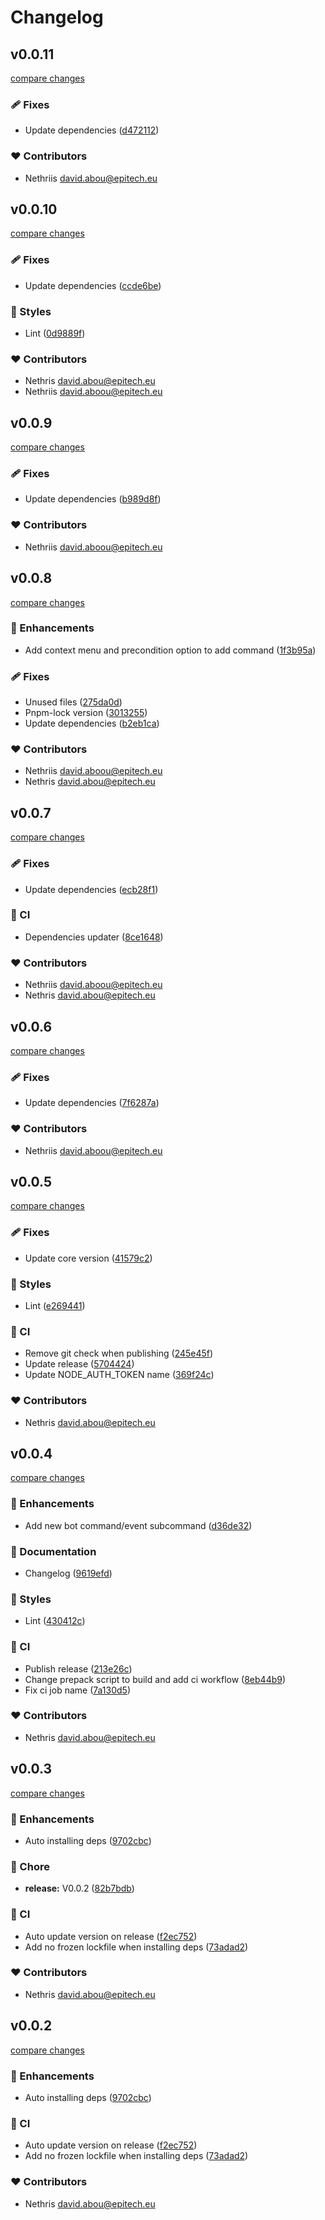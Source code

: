 # Changelog

## v0.0.11

[compare changes](https://github.com/harmonix-js/cli/compare/v0.0.10...v0.0.11)

### 🩹 Fixes

- Update dependencies ([d472112](https://github.com/harmonix-js/cli/commit/d472112))

### ❤️ Contributors

- Nethriis <david.abou@epitech.eu>

## v0.0.10

[compare changes](https://github.com/harmonix-js/cli/compare/v0.0.9...v0.0.10)

### 🩹 Fixes

- Update dependencies ([ccde6be](https://github.com/harmonix-js/cli/commit/ccde6be))

### 🎨 Styles

- Lint ([0d9889f](https://github.com/harmonix-js/cli/commit/0d9889f))

### ❤️ Contributors

- Nethris <david.abou@epitech.eu>
- Nethriis <david.aboou@epitech.eu>

## v0.0.9

[compare changes](https://github.com/harmonix-js/cli/compare/v0.0.8...v0.0.9)

### 🩹 Fixes

- Update dependencies ([b989d8f](https://github.com/harmonix-js/cli/commit/b989d8f))

### ❤️ Contributors

- Nethriis <david.aboou@epitech.eu>

## v0.0.8

[compare changes](https://github.com/harmonix-js/cli/compare/v0.0.7...v0.0.8)

### 🚀 Enhancements

- Add context menu and precondition option to add command ([1f3b95a](https://github.com/harmonix-js/cli/commit/1f3b95a))

### 🩹 Fixes

- Unused files ([275da0d](https://github.com/harmonix-js/cli/commit/275da0d))
- Pnpm-lock version ([3013255](https://github.com/harmonix-js/cli/commit/3013255))
- Update dependencies ([b2eb1ca](https://github.com/harmonix-js/cli/commit/b2eb1ca))

### ❤️ Contributors

- Nethriis <david.aboou@epitech.eu>
- Nethris <david.abou@epitech.eu>

## v0.0.7

[compare changes](https://github.com/harmonix-js/cli/compare/v0.0.6...v0.0.7)

### 🩹 Fixes

- Update dependencies ([ecb28f1](https://github.com/harmonix-js/cli/commit/ecb28f1))

### 🤖 CI

- Dependencies updater ([8ce1648](https://github.com/harmonix-js/cli/commit/8ce1648))

### ❤️ Contributors

- Nethriis <david.aboou@epitech.eu>
- Nethris <david.abou@epitech.eu>

## v0.0.6

[compare changes](https://github.com/harmonix-js/cli/compare/v0.0.5...v0.0.6)

### 🩹 Fixes

- Update dependencies ([7f6287a](https://github.com/harmonix-js/cli/commit/7f6287a))

### ❤️ Contributors

- Nethriis <david.aboou@epitech.eu>

## v0.0.5

[compare changes](https://github.com/harmonix-js/cli/compare/v0.0.4...v0.0.5)

### 🩹 Fixes

- Update core version ([41579c2](https://github.com/harmonix-js/cli/commit/41579c2))

### 🎨 Styles

- Lint ([e269441](https://github.com/harmonix-js/cli/commit/e269441))

### 🤖 CI

- Remove git check when publishing ([245e45f](https://github.com/harmonix-js/cli/commit/245e45f))
- Update release ([5704424](https://github.com/harmonix-js/cli/commit/5704424))
- Update NODE_AUTH_TOKEN name ([369f24c](https://github.com/harmonix-js/cli/commit/369f24c))

### ❤️ Contributors

- Nethris <david.abou@epitech.eu>

## v0.0.4

[compare changes](https://github.com/harmonix-js/cli/compare/v0.0.3...v0.0.4)

### 🚀 Enhancements

- Add new bot command/event subcommand ([d36de32](https://github.com/harmonix-js/cli/commit/d36de32))

### 📖 Documentation

- Changelog ([9619efd](https://github.com/harmonix-js/cli/commit/9619efd))

### 🎨 Styles

- Lint ([430412c](https://github.com/harmonix-js/cli/commit/430412c))

### 🤖 CI

- Publish release ([213e26c](https://github.com/harmonix-js/cli/commit/213e26c))
- Change prepack script to build and add ci workflow ([8eb44b9](https://github.com/harmonix-js/cli/commit/8eb44b9))
- Fix ci job name ([7a130d5](https://github.com/harmonix-js/cli/commit/7a130d5))

### ❤️ Contributors

- Nethris <david.abou@epitech.eu>

## v0.0.3

[compare changes](https://github.com/harmonix-js/cli/compare/v0.0.2...v0.0.3)

### 🚀 Enhancements

- Auto installing deps ([9702cbc](https://github.com/harmonix-js/cli/commit/9702cbc))

### 🏡 Chore

- **release:** V0.0.2 ([82b7bdb](https://github.com/harmonix-js/cli/commit/82b7bdb))

### 🤖 CI

- Auto update version on release ([f2ec752](https://github.com/harmonix-js/cli/commit/f2ec752))
- Add no frozen lockfile when installing deps ([73adad2](https://github.com/harmonix-js/cli/commit/73adad2))

### ❤️ Contributors

- Nethris <david.abou@epitech.eu>

## v0.0.2

[compare changes](https://github.com/harmonix-js/cli/compare/v0.0.2...v0.0.2)

### 🚀 Enhancements

- Auto installing deps ([9702cbc](https://github.com/harmonix-js/cli/commit/9702cbc))

### 🤖 CI

- Auto update version on release ([f2ec752](https://github.com/harmonix-js/cli/commit/f2ec752))
- Add no frozen lockfile when installing deps ([73adad2](https://github.com/harmonix-js/cli/commit/73adad2))

### ❤️ Contributors

- Nethris <david.abou@epitech.eu>
